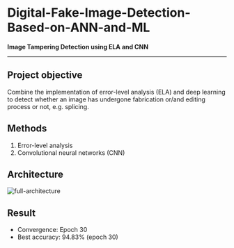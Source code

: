 # Digital-Fake-Image-Detection-Based-on-ANN-and-ML

**Image Tampering Detection using ELA and CNN**

---


## Project objective
Combine the implementation of error-level analysis (ELA) and deep learning to detect whether an image has undergone fabrication or/and editing process or not, e.g. splicing.

## Methods
1. Error-level analysis
2. Convolutional neural networks (CNN)

## Architecture
![full-architecture](docs/model-architecture.jpg)

## Result
- Convergence: Epoch 30
- Best accuracy: 94.83% (epoch 30)

